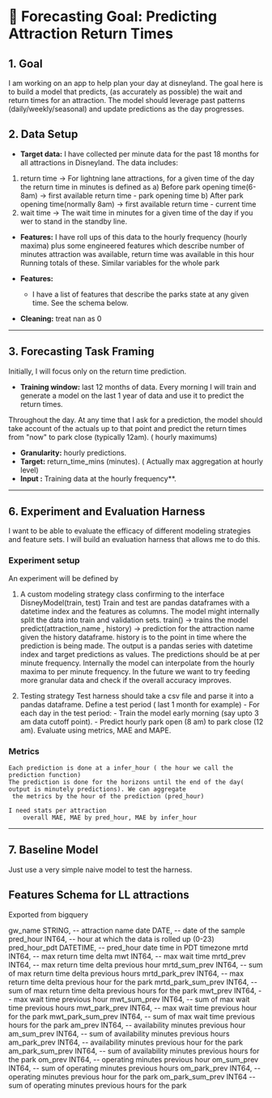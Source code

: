 # 🎢 Forecasting Goal: Predicting Attraction Return Times
## 1. Goal
I am working on an app to help  plan your day at disneyland. The goal here is to build a model that predicts,
(as accurately as possible) the wait and return times for an attraction.
The model should leverage past patterns (daily/weekly/seasonal) and update predictions as the day progresses.

## 2. Data Setup
* **Target data:**
I have collected per minute data for the past 18 months for all attractions in Disneyland. The data includes:
 1. return time -> For lightning lane attractions, for a given time of the day the return time in minutes is defined as
   a) Before park opening time(6-8am) -> first available return time - park opening time
   b) After park opening time(normally 8am) -> first available return time - current time
 2. wait time -> The wait time in minutes for a given time of the day if you wer to stand in the standby line.

* **Features:**
I have roll ups of this data to the hourly frequency (hourly maxima) plus some engineered features which describe 
  number of minutes attraction was available, return time was available in this hour
  Running totals of these.
  Similar variables for the whole park

* **Features:**
    * I have a list of features that describe the parks state at any given time. See the schema below.
* **Cleaning:** treat nan as 0
---

## 3. Forecasting Task Framing
Initially, I will focus only on the return time prediction.
* **Training window:** last 12 months of data.
Every morning I will train and generate a model on the last 1 year of data and use it to predict the return times.


Throughout the day. At any time that I ask for a prediction, the model should take account of the actuals up to that point
and predict the return times from "now" to park close (typically 12am). ( hourly maximums)

* **Granularity:** hourly predictions.
* **Target:** return_time_mins (minutes). ( Actually max aggregation at hourly level)
* **Input :** Training data at the hourly frequency**.
---

## 6. Experiment and Evaluation Harness
I want to be able to evaluate the efficacy of different modeling strategies and feature sets. I will
build an evaluation harness that allows me to do this.

### Experiment setup
An experiment will be defined by
1. A custom modeling strategy class confirming to the interface 
   DisneyModel(train, test)
    Train and test are pandas dataframes with a datetime index and the features as columns. The model might internally
    split the data into train and validation sets.
   train() -> trains the model
   predict(attraction_name , history) -> prediction for the attraction name given the history dataframe.
   history is to the point in time where the prediction is being made. The output is a pandas series with datetime index
   and target predictions as values. The predictions should be at per minute frequency. Internally the model can interpolate
   from the hourly maxima to per minute frequency. 
   In the future we want to try feeding more granular data and check if the overall accuracy improves.
 
 2. Testing strategy
    Test harness should take a csv file and parse it into a pandas dataframe.
    Define a test period ( last 1 month for example)
        - For each day in the test period:
            - Train the model early morning (say upto 3 am data cutoff point).
            - Predict hourly park open (8 am) to park close (12 am).
    Evaluate using metrics, MAE and MAPE.

    
### Metrics
    Each prediction is done at a infer_hour ( the hour we call the prediction function)
    The prediction is done for the horizons until the end of the day( output is minutely predictions). We can aggregate
     the metrics by the hour of the prediction (pred_hour)

    I need stats per attraction 
        overall MAE, MAE by pred_hour, MAE by infer_hour 

---

## 7. Baseline Model
Just use a very simple naive model to test the harness.

## Features Schema for LL attractions
Exported from bigquery

gw_name STRING, -- attraction name
date DATE, -- date of the sample
pred_hour INT64, -- hour at which the data is rolled up (0-23)
pred_hour_pdt DATETIME, -- pred_hour date time in PDT timezone
mrtd INT64, -- max return time delta
mwt INT64, -- max wait time
mrtd_prev INT64, -- max return time delta previous hour
mrtd_sum_prev INT64, -- sum of max return time delta previous hours
mrtd_park_prev INT64, -- max return time delta previous hour for the park
mrtd_park_sum_prev INT64, -- sum of max return time delta previous hours for the park
mwt_prev INT64, -- max wait time previous hour
mwt_sum_prev INT64, -- sum of max wait time previous hours
mwt_park_prev INT64, -- max wait time previous hour for the park
mwt_park_sum_prev INT64, -- sum of max wait time previous hours for the park
am_prev INT64, -- availability minutes previous hour
am_sum_prev INT64, -- sum of availability minutes previous hours
am_park_prev INT64, -- availability minutes previous hour for the park
am_park_sum_prev INT64, -- sum of availability minutes previous hours for the park
om_prev INT64, -- operating minutes previous hour
om_sum_prev INT64, -- sum of operating minutes previous hours
om_park_prev INT64, -- operating minutes previous hour for the park
om_park_sum_prev INT64 -- sum of operating minutes previous hours for the park


